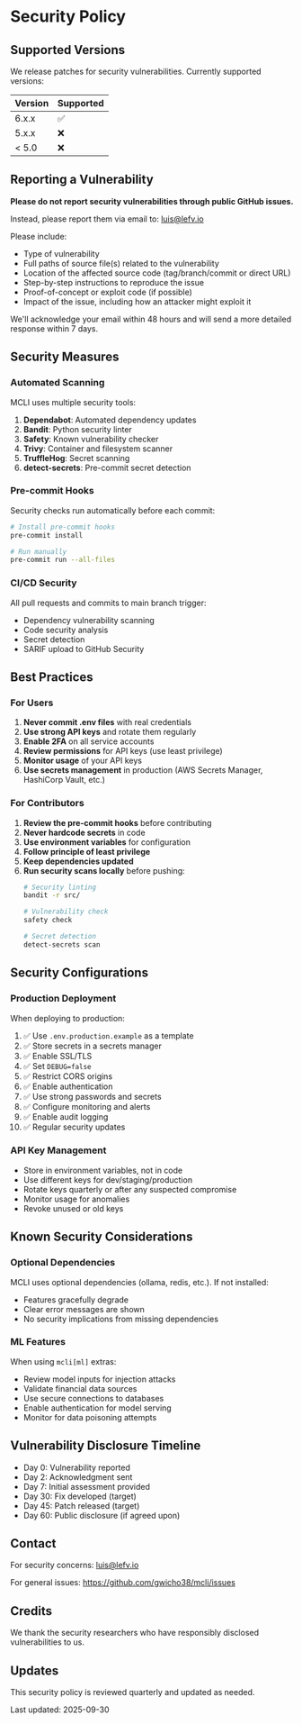# Security Policy

## Supported Versions

We release patches for security vulnerabilities. Currently supported versions:

| Version | Supported          |
| ------- | ------------------ |
| 6.x.x   | :white_check_mark: |
| 5.x.x   | :x:                |
| < 5.0   | :x:                |

## Reporting a Vulnerability

**Please do not report security vulnerabilities through public GitHub issues.**

Instead, please report them via email to: luis@lefv.io

Please include:
- Type of vulnerability
- Full paths of source file(s) related to the vulnerability
- Location of the affected source code (tag/branch/commit or direct URL)
- Step-by-step instructions to reproduce the issue
- Proof-of-concept or exploit code (if possible)
- Impact of the issue, including how an attacker might exploit it

We'll acknowledge your email within 48 hours and will send a more detailed response within 7 days.

## Security Measures

### Automated Scanning

MCLI uses multiple security tools:

1. **Dependabot**: Automated dependency updates
2. **Bandit**: Python security linter
3. **Safety**: Known vulnerability checker
4. **Trivy**: Container and filesystem scanner
5. **TruffleHog**: Secret scanning
6. **detect-secrets**: Pre-commit secret detection

### Pre-commit Hooks

Security checks run automatically before each commit:
```bash
# Install pre-commit hooks
pre-commit install

# Run manually
pre-commit run --all-files
```

### CI/CD Security

All pull requests and commits to main branch trigger:
- Dependency vulnerability scanning
- Code security analysis
- Secret detection
- SARIF upload to GitHub Security

## Best Practices

### For Users

1. **Never commit .env files** with real credentials
2. **Use strong API keys** and rotate them regularly
3. **Enable 2FA** on all service accounts
4. **Review permissions** for API keys (use least privilege)
5. **Monitor usage** of your API keys
6. **Use secrets management** in production (AWS Secrets Manager, HashiCorp Vault, etc.)

### For Contributors

1. **Review the pre-commit hooks** before contributing
2. **Never hardcode secrets** in code
3. **Use environment variables** for configuration
4. **Follow principle of least privilege**
5. **Keep dependencies updated**
6. **Run security scans locally** before pushing:
   ```bash
   # Security linting
   bandit -r src/

   # Vulnerability check
   safety check

   # Secret detection
   detect-secrets scan
   ```

## Security Configurations

### Production Deployment

When deploying to production:

1. ✅ Use `.env.production.example` as a template
2. ✅ Store secrets in a secrets manager
3. ✅ Enable SSL/TLS
4. ✅ Set `DEBUG=false`
5. ✅ Restrict CORS origins
6. ✅ Enable authentication
7. ✅ Use strong passwords and secrets
8. ✅ Configure monitoring and alerts
9. ✅ Enable audit logging
10. ✅ Regular security updates

### API Key Management

- Store in environment variables, not in code
- Use different keys for dev/staging/production
- Rotate keys quarterly or after any suspected compromise
- Monitor usage for anomalies
- Revoke unused or old keys

## Known Security Considerations

### Optional Dependencies

MCLI uses optional dependencies (ollama, redis, etc.). If not installed:
- Features gracefully degrade
- Clear error messages are shown
- No security implications from missing dependencies

### ML Features

When using `mcli[ml]` extras:
- Review model inputs for injection attacks
- Validate financial data sources
- Use secure connections to databases
- Enable authentication for model serving
- Monitor for data poisoning attempts

## Vulnerability Disclosure Timeline

- Day 0: Vulnerability reported
- Day 2: Acknowledgment sent
- Day 7: Initial assessment provided
- Day 30: Fix developed (target)
- Day 45: Patch released (target)
- Day 60: Public disclosure (if agreed upon)

## Contact

For security concerns: luis@lefv.io

For general issues: https://github.com/gwicho38/mcli/issues

## Credits

We thank the security researchers who have responsibly disclosed vulnerabilities to us.

## Updates

This security policy is reviewed quarterly and updated as needed.

Last updated: 2025-09-30
